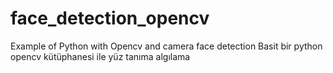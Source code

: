 # face_detection_opencv
Example of Python with Opencv and camera face detection
Basit bir python opencv kütüphanesi ile yüz tanıma algılama 
